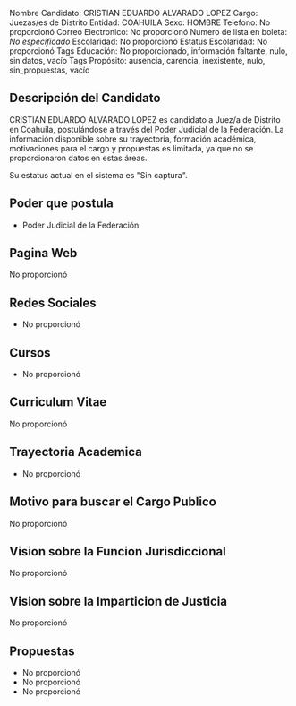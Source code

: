 Nombre Candidato: CRISTIAN EDUARDO ALVARADO LOPEZ
Cargo: Juezas/es de Distrito
Entidad: COAHUILA
Sexo: HOMBRE
Telefono: No proporcionó
Correo Electronico: No proporcionó
Numero de lista en boleta: *No especificado*
Escolaridad: No proporcionó
Estatus Escolaridad: No proporcionó
Tags Educación: No proporcionado, información faltante, nulo, sin datos, vacío
Tags Propósito: ausencia, carencia, inexistente, nulo, sin_propuestas, vacío


## Descripción del Candidato 

CRISTIAN EDUARDO ALVARADO LOPEZ es candidato a Juez/a de Distrito en Coahuila, postulándose a través del Poder Judicial de la Federación. La información disponible sobre su trayectoria, formación académica, motivaciones para el cargo y propuestas es limitada, ya que no se proporcionaron datos en estas áreas. 

Su estatus actual en el sistema es "Sin captura".


## Poder que postula

- Poder Judicial de la Federación


## Pagina Web

No proporcionó


## Redes Sociales

- No proporcionó


## Cursos

- No proporcionó


## Curriculum Vitae

No proporcionó


## Trayectoria Academica

- No proporcionó


## Motivo para buscar el Cargo Publico

No proporcionó


## Vision sobre la Funcion Jurisdiccional

No proporcionó


## Vision sobre la Imparticion de Justicia

No proporcionó


## Propuestas

- No proporcionó
- No proporcionó
- No proporcionó


